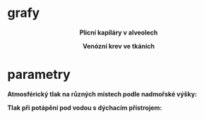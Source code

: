 <div class="w3-row">
<div class="w3-third">

# grafy

<p align="center"> <b>Plicní kapiláry v alveolech</b></p>

<bdl-chartjs-barplot fromid="idfmi"  refindex="3"  extremelimits="0,1"  normallimits="0,1" responsive="true" labels="   SAT" initialdata="0.97"></bdl-chartjs-barplot> 
<bdl-chartjs-barplot fromid="idfmi"  refindex="2"  extremelimits="0,150" labels="   pO2" normallimits="90,110"  initialdata="94.01"  convertors="1,133.322" responsive="true"></bdl-chartjs-barplot>
<bdl-chartjs-barplot  fromid="idfmi"  refindex="0"  extremelimits="0,75" labels="pCO2" normallimits="35,45"  initialdata="40"  convertors="1,133.322" responsive="true"></bdl-chartjs-barplot>
<bdl-chartjs-barplot fromid="idfmi"  refindex="1"  extremelimits="7,8" labels="     pH" normallimits="7.38,7.42"  initialdata="7.4"  convertors="1,1" responsive="true"></bdl-chartjs-barplot>



<p align="center"> <b>Venózní krev ve tkáních</b></p>

<bdl-chartjs-barplot fromid="idfmi"  refindex="10"  extremelimits="0,1"  normallimits="0,1" responsive="true" labels="   SAT" initialdata="0.97"></bdl-chartjs-barplot> 
<bdl-chartjs-barplot fromid="idfmi"  refindex="9"  extremelimits="0,150" labels="   pO2" normallimits="30,40"  initialdata="94.01"  convertors="1,133.322" responsive="true"></bdl-chartjs-barplot>
<bdl-chartjs-barplot  fromid="idfmi"  refindex="7"  extremelimits="0,75" labels="pCO2" normallimits="40,55"  initialdata="40"  convertors="1,133.322" responsive="true"></bdl-chartjs-barplot>
<bdl-chartjs-barplot fromid="idfmi"  refindex="8"  extremelimits="7,8" labels="     pH" normallimits="7.3,7.4"  initialdata="7.4"  convertors="1,1" responsive="true"></bdl-chartjs-barplot>

<bdl-chartjs-time id="0" width="400" height="200" fromid="idfmi" labels="" initialdata="" refindex="45" refvalues="2"></bdl-chartjs-time>



</div>
<div class="w3-rest w3-right-align">

# parametry

<bdl-fmi id="idfmi" mode="oneshot" src="BloodyMary_0BodyLight_001_Tests_BloodyMary_001.js" fminame="BloodyMary_0BodyLight_001_Tests_BloodyMary_001" tolerance="0.000001" starttime="0" fstepsize="0.01" guid="{dc327149-75f8-445a-8ebe-42b9cf44ecbd}" valuereferences="905969771,905969770,905969772,905969773,905969781,905969774,905969780,905969681,905969680,905969682,905969683,905969691,905969684,905969690,905969675,100663395,100663394,100663333,905969702,100663396,100663398,100663397,100663399,905969705,905969734,905969718,905969747,905969717,905969746,905969718,905969747,905969723,905969746,905969716,905969745,905969719,905969748,905969727,905969756,905969720,905969749,905969726,905969755,16777270,16777271,16777272,16777273,234881082,16777266,16777265,16777264,16777267,16777221,16777222" valuelabels="alvEq_2units_with_shunts_and_mixing1.PaCO2,alvEq_2units_with_shunts_and_mixing1.pHa,alvEq_2units_with_shunts_and_mixing1.PaO2,alvEq_2units_with_shunts_and_mixing1.sO2a,alvEq_2units_with_shunts_and_mixing1.HCO3a,simplestTissue.O2a,simplestTissue.CO2a,simplestTissue.pCO2_v,simplestTissue.pH_v,simplestTissue.pO2_v,simplestTissue.sO2_v,simplestTissue.cHCO3_v,simplestTissue.O2v,simplestTissue.CO2v,alvEq_2units_with_shunts_and_mixing1.Q,alvEq_2units_with_shunts_and_mixing1.Qpulm,alvEq_2units_with_shunts_and_mixing1.Qsh,alvEq_2units_with_shunts_and_mixing1.VAi,alvEq_2units_with_shunts_and_mixing1.VAe,alvEq_2units_with_shunts_and_mixing1.Q_alv1,alvEq_2units_with_shunts_and_mixing1.Q_alv2,alvEq_2units_with_shunts_and_mixing1.VAi_alv1,alvEq_2units_with_shunts_and_mixing1.VAi_alv2,alvEq_2units_with_shunts_and_mixing1.alvEq1.VAe,alvEq_2units_with_shunts_and_mixing1.alvEq2.VAe,alvEq_2units_with_shunts_and_mixing1.alvEq1.PAO2,alvEq_2units_with_shunts_and_mixing1.alvEq2.PAO2,alvEq_2units_with_shunts_and_mixing1.alvEq1.PACO2,alvEq_2units_with_shunts_and_mixing1.alvEq2.PACO2,alvEq_2units_with_shunts_and_mixing1.alvEq1.bloodctO2content.pO2,alvEq_2units_with_shunts_and_mixing1.alvEq2.bloodctO2content.pO2,alvEq_2units_with_shunts_and_mixing1.alvEq1.bloodctCO2content.pCO2,alvEq_2units_with_shunts_and_mixing1.alvEq2.bloodctO2content.pCO2,alvEq_2units_with_shunts_and_mixing1.alvEq1.pH,alvEq_2units_with_shunts_and_mixing1.alvEq2.pH,alvEq_2units_with_shunts_and_mixing1.alvEq1.sO2,alvEq_2units_with_shunts_and_mixing1.alvEq2.sO2,alvEq_2units_with_shunts_and_mixing1.alvEq1.cHCO3,alvEq_2units_with_shunts_and_mixing1.alvEq2.cHCO3,alvEq_2units_with_shunts_and_mixing1.alvEq1.ctO2,alvEq_2units_with_shunts_and_mixing1.alvEq2.ctO2,alvEq_2units_with_shunts_and_mixing1.alvEq1.ctCO2,alvEq_2units_with_shunts_and_mixing1.alvEq2.ctCO2,VT.k,vAi.fd,Fsh.k,Fq1.k,FAi1.k,CardiacOutput.k,modelSettings.FiO2,modelSettings.FiCO2_start" inputs="id1,16777227,1,1,t;id2,16777275,1,0.00750061683,t;id3,16777269,1,1,272.15,t;id4,16777268,1,1,t;id5,16777270,1,1,t;id6,16777271,1,1,t;id7,16777272,1,1000000,t;id8,16777273,1,1,t;id9,234881082,1,1,t;id10,16777266,1,1,t;id11,16777265,1,1,t;id12,16777264,1,1,t;id13,16777267,1,1,t;id14,16777221,1,1,t;id15,16777222,1,1,t" inputlabels="modelSettings.ctHb,PB.k,bodyTemperature.k,BEox.k,VO2_ml_min.k,RQ.k,VD.k,VT.k,vAi.fd,Fsh.k,Fq1.k,FAi1.k,CardiacOutput.k,modelSettings.FiO2,modelSettings.FiCO2_start"></bdl-fmi>

<bdl-range id="id1" title="koncentrace Hb [mmol/l]" min="4.4" max="16" default="8.4" step="0.2" maxlength="4"></bdl-range>

<bdl-range id="id2" title="atmosférický tlak [mmHg]" min="380" max="3040" default="760" step="95" maxlength="4"></bdl-range>

**Atmosférický tlak na různých místech podle nadmořské výšky:**

<bdl-buttonparams title="Mont Blanc (4807 m.n.m.)" ids="id2" values="380"></bdl-buttonparams>
<bdl-buttonparams title="Sněžka (1603 m.n.m.)" ids="id2" values="642"></bdl-buttonparams>
<bdl-buttonparams title="norma ( 0 m.n.m.)" ids="id2" values="760"></bdl-buttonparams>

**Tlak při potápění pod vodou s dýchacím přístrojem:**

<bdl-buttonparams title="potápění pod vodou(1 m)" ids="id2" values="1520"></bdl-buttonparams>
<bdl-buttonparams title="potápění pod vodou(3 m)" ids="id2" values="3040"></bdl-buttonparams>

<bdl-range id="id3" title="tělesná teplota [°C]" min="35" max="42" default="37" step="0.1" maxlength="4"></bdl-range>

<bdl-range id="id4" title="Beox [1]" min="-10" max="10" default="0" step="1" maxlength="4"></bdl-range>

<bdl-range id="id5" title="VO2[ml/min]" min="150" max="500" default="250" step="10" maxlength="4"></bdl-range>

<bdl-range id="id6" title="respiration quocient" min="0.1" max="1.2" default="0.85" step="0.05" maxlength="4"></bdl-range>

<bdl-range id="id7" title="VD" min="20" max="300" default="150" step="10" maxlength="4"></bdl-range>

<bdl-range id="id8" title="VT" min="100" max="500" default="250" step="10" maxlength="4"></bdl-range>

<bdl-range id="id9" title="vAi.fd" min="0.1" max="1.6" default="0.85" step="0.1" maxlength="4"></bdl-range>

<bdl-range id="id10" title="Fsh" min="0.00001" max="0.0003" default="0.00015" step="0.00001" maxlength="7"></bdl-range>

<bdl-range id="id11" title="Fq1" min="0.0001" max="0.001" default="0.0005" step="0.0001" maxlength="4"></bdl-range>

<bdl-range id="id12" title="FAi1" min="0.01" max="1" default="0.23583" step="0.01" maxlength="4"></bdl-range>

<bdl-range id="id13" title="CardiacOutput" min="0.01" max="0.1" default="0.02" step="0.01" maxlength="4"></bdl-range>

<bdl-range id="id14" title="FiO2" min="0.01" max="1" default="0.5" step="0.01" maxlength="4"></bdl-range>

<bdl-range id="id15" title="FiCO2" min="0.01" max="1" default="0.5" step="0.01" maxlength="4"></bdl-range>

<!--bdl-chartjs-time id="id20" width="600" height="600" fromid="idfmi" labels="" initialdata="" refindex="43" refvalues="8"></bdl-chartjs-time-->

</div>
</div>
